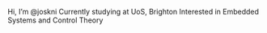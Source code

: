 Hi, I’m @joskni
Currently studying at UoS, Brighton
Interested in Embedded Systems and Control Theory

<!---
joskni/joskni is a ✨ special ✨ repository because its `README.md` (this file) appears on your GitHub profile.
You can click the Preview link to take a look at your changes.
--->
